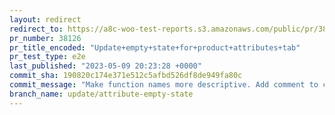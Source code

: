 ```yaml
---
layout: redirect
redirect_to: https://a8c-woo-test-reports.s3.amazonaws.com/public/pr/38126/e2e/index.html
pr_number: 38126
pr_title_encoded: "Update+empty+state+for+product+attributes+tab"
pr_test_type: e2e
last_published: "2023-05-09 20:23:28 +0000"
commit_sha: 190820c174e371e512c5afbd526df8de949fa80c
commit_message: "Make function names more descriptive. Add comment to clarify why even…"
branch_name: update/attribute-empty-state
---
```

